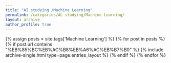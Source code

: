 ```yaml
---
title: "AI studying /Machine Learning"
permalink: /categories/AL studying/Machine Learning/
layout: archive
author_profile: true
---
```


{% assign posts = site.tags['Machine Learning'] %}
{% for post in posts %} 
    {% if post.url contains "%EB%85%BC%EB%AC%B8%EB%A6%AC%EB%B7%B0" %}
        {% include archive-single.html type=page.entries_layout %}
    {% endif %}
{% endfor %}
